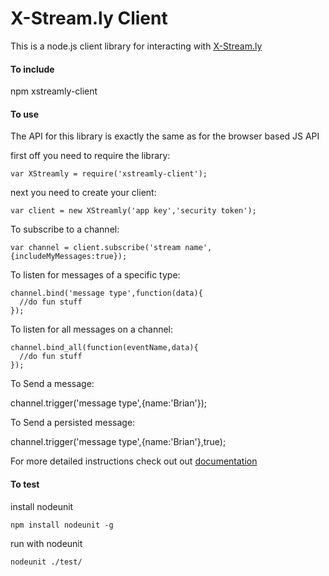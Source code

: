 X-Stream.ly Client
==================

This is a node.js client library for interacting with [X-Stream.ly](http://x-stream.ly)


#### To include

npm xstreamly-client


#### To use

The API for this library is exactly the same as for the browser based JS API

first off you need to require the library:

    var XStreamly = require('xstreamly-client');


next you need to create your client:

    var client = new XStreamly('app key','security token');
  
To subscribe to a channel:

    var channel = client.subscribe('stream name',{includeMyMessages:true});

To listen for messages of a specific type:

    channel.bind('message type',function(data){
      //do fun stuff
    });
  
To listen for all messages on a channel:

    channel.bind_all(function(eventName,data){
      //do fun stuff
    });
  
To Send a message:

   channel.trigger('message type',{name:'Brian'});
   
To Send a persisted message:

   channel.trigger('message type',{name:'Brian'},true);
   
   
For more detailed instructions check out out [documentation](http://x-stream.ly/documentation.html)

#### To test

install nodeunit

    npm install nodeunit -g
    
run with nodeunit

    nodeunit ./test/
